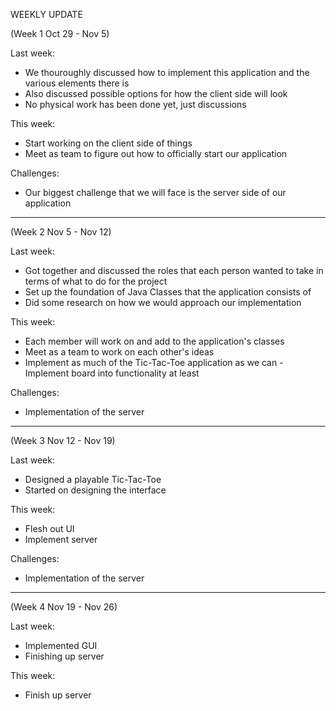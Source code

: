WEEKLY UPDATE

(Week 1 Oct 29 - Nov 5)

Last week:
- We thouroughly discussed how to implement this application and the various
elements there is
- Also discussed possible options for how the client side will look
- No physical work has been done yet, just discussions

This week:
- Start working on the client side of things
- Meet as team to figure out how to officially start our application

Challenges:
- Our biggest challenge that we will face is the server side of our application 

--------------------------------------------------------------------------------------

(Week 2 Nov 5 - Nov 12)

Last week:
- Got together and discussed the roles that each person wanted to take in terms of what to do for the project
- Set up the foundation of Java Classes that the application consists of
- Did some research on how we would approach our implementation 

This week:
- Each member will work on and add to the application's classes
- Meet as a team to work on each other's ideas
- Implement as much of the Tic-Tac-Toe application as we can 
	-Implement board into functionality at least 

Challenges:
- Implementation of the server 

--------------------------------------------------------------------------------------

(Week 3 Nov 12 - Nov 19)

Last week:
- Designed a playable Tic-Tac-Toe
- Started on designing the interface


This week:
- Flesh out UI 
- Implement server 

Challenges:
- Implementation of the server 

--------------------------------------------------------------------------------------

(Week 4 Nov 19 - Nov 26)

Last week:
- Implemented GUI
- Finishing up server

This week:
- Finish up server


